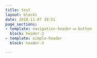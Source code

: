 ```yaml
---
title: test
layout: blocks
date: 2018-11-07 19:51
page_sections:
- template: navigation-header-w-button
  block: header-2
- template: simple-header
  block: header-3

---
```

